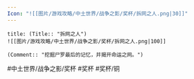 ```yaml
---
Icon: "![[图片/游戏攻略/中土世界/战争之影/奖杯/拆网之人.png|30]]"
---
```

```ad-common-bronze-trophy
title: (Title:: "拆网之人")
![[图片/游戏攻略/中土世界/战争之影/奖杯/拆网之人.png|100]]

(Comment:: "挖掘尸罗最后的记忆，并揭开命运之网。")
```

#中土世界/战争之影/奖杯 #奖杯 #奖杯/铜
